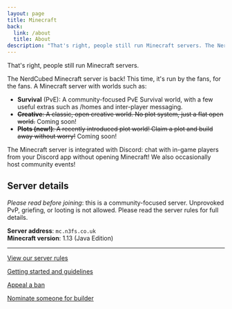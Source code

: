 ```yaml
---
layout: page
title: Minecraft
back:
  link: /about
  title: About
description: "That's right, people still run Minecraft servers. The NerdCubed Minecraft server is back! This time, it's run by the fans, for the fans."
---
```


<p class="lead">That's right, people still run Minecraft servers.</p>

The NerdCubed Minecraft server is back! This time, it's run by the fans, for the fans. A Minecraft server with worlds such as:

* **Survival** (PvE): A community-focused PvE Survival world, with a few useful extras such as /homes and inter-player messaging. 
* ~~**Creative**: A classic, open creative world. No plot system, just a flat open world.~~ Coming soon!
* ~~**Plots (new!)**: A recently introduced plot world! Claim a plot and build away without worry!~~ Coming soon!

The Minecraft server is integrated with Discord: chat with in-game players from your Discord app without opening Minecraft! We also occasionally host community events!

## Server details

*Please read before joining*: this is a community-focused server. Unprovoked PvP, griefing, or looting is not allowed. Please read the server rules for full details. 

**Server address**: `mc.n3fs.co.uk`  
**Minecraft version**: 1.13 (Java Edition)

----

<a href="/rules" class="action">View our server rules</a>

<a href="/help/minecraft-guidelines" class="action">Getting started and guidelines</a>

<a href="/help/ban-appeal" class="action">Appeal a ban</a>

<a href="/help/builder" class="action">Nominate someone for builder</a>
